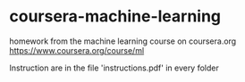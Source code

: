 coursera-machine-learning
=========================

homework from the machine learning course on coursera.org 
https://www.coursera.org/course/ml
 

Instruction are in the file 'instructions.pdf' in every folder 
